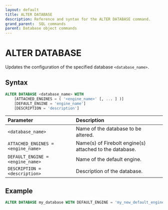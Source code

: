 ```yaml
---
layout: default
title: ALTER DATABASE
description: Reference and syntax for the ALTER DATABASE command.
grand_parent:  SQL commands
parent: Database object commands
---
```


# ALTER DATABASE

Updates the configuration of the specified database `<database_name>`.

## Syntax

```sql
ALTER DATABASE <database_name> WITH
    [ATTACHED_ENGINES = ( '<engine_name>' [, ... ] )]
    [DEFAULT_ENGINE = 'engine_name']
    [DESCRIPTION = 'description']
```

| Parameter | Description |
| :--- | :--- |
| `<database_name>`                  | Name of the  database to be altered. |
| `ATTACHED_ENGINES = <engine_name>` | Name(s) of  Firebolt engine(s) attached to the database. |
| `DEFAULT_ENGINE = <engine_name>`   | Name of the default engine. |
| `DESCRIPTION = <description>`      | Description of the database. |

## Example

```sql
ALTER DATABASE my_database WITH DEFAULT_ENGINE = 'my_new_default_engine';
```
